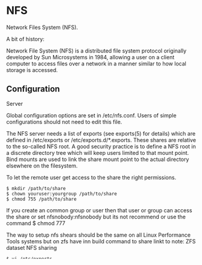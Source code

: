 # NFS

Network Files System (NFS).

A bit of history:

Network File System (NFS) is a distributed file system protocol originally developed by Sun Microsystems in 1984, 
allowing a user on a client computer to access files over a network in a manner similar to how local storage is accessed.



Configuration
-------------

Server


Global configuration options are set in /etc/nfs.conf. Users of simple configurations should not need to edit this file.

The NFS server needs a list of exports (see exports(5) for details) which are defined in /etc/exports or /etc/exports.d/*.exports. 
These shares are relative to the so-called NFS root. 
A good security practice is to define a NFS root in a discrete directory tree which will keep users limited to that mount point.
Bind mounts are used to link the share mount point to the actual directory elsewhere on the filesystem.

To let the remote user get access to the share the right permissions.

```
$ mkdir /path/to/share
$ chown youruser:yourgroup /path/to/share
$ chmod 755 /path/to/share
```
If you create an common group or user then that user or group can access the share or set nfsnobody:nfsnobody but 
its not recommend or use the command $ chmod 777 

The way to setup nfs shears should be the same on all Linux Performance Tools systems but on zfs have 
inn build command to share linkt to note: ZFS dataset NFS sharing

```
$ vi /etc/exports 
```
Add this 

```
/yourshare          192.168.1.101(rw,sync,no_root_squash,no_subtree_check)
/path/to/share        192.168.1.101(rw,sync,no_subtree_check)
```
(The no_root_squash option makes that /yourshare will be accessed as root.)

Whenever we modify /etc/exports, we must run:

```
$ exportfs -a
```

Centos7: 

If you have firewalld on the system  you must open for nfs shearing.

```
$ firewall-cmd --permanent --zone=public --add-service=ssh
$ firewall-cmd --permanent --zone=public --add-service=nfs
$ firewall-cmd --reload
```
Next install the nfs server.

```
$ yum install -y nfs-utils
```
Then enable and start the nfs-server service.

```
$ systemctl enable nfs-server.service
$ systemctl start nfs-server.service

```
debian/Ubuntu 18.04: 

```
$ apt install nfs-kernel-server
```

If exportfs wont on ubuntu restart service.

```
$ systemctl restart nfs-kernel-server
```

If you have ufw on the system you most open for nfs shearing.

```
$ ufw allow nfs 
```


Other nfs server stuff 

Consider this following example wherein:

    The NFS root is /srv/nfs.
    The export is /srv/nfs/music via a bind mount to the actual target /mnt/music.
    
```
$ mkdir -p /srv/nfs/music /mnt/music
$ mount --bind /mnt/music /srv/nfs/music
```
Note: ZFS filesystems require special handling of bindmounts, see ZFS#Bind mount.

To make the bind mount persistent across reboots, add it to fstab:

/etc/fstab

```
/mnt/music /srv/nfs/music  none   bind   0   0
```

Client:

To mount manually first create an folder the place you want the 
share to be mounted usual you give it the name of the nfs share.

```
$ mkdir -p /path/to/share
```
Then mount with either dns name or ip address like this.

```
$ mount 192.168.1.100:/home /path/to/share
$ mount 192.168.1.100:/var/nfs /path/to/share
```
Mounting NFS Shares at Boot Time:

```
$ vi /etc/fstab
```

```
192.168.1.100:/home  /path/to/share  nfs      rw,sync,hard,intr  0     0
192.168.1.100:/var/nfs  /path/to/share   nfs      rw,sync,hard,intr  0     0
```
Here, we’re using the same configuration options for both directories with the exception of no_root_squash. Let’s take a look at what each of these options mean:

rw: 

This option gives the client computer 
both read and write access to the volume.
    
sync: 

This option forces NFS to write changes to disk before replying. This results in a more 
stable and consistent environment since the reply reflects the actual state of the remote volume. 
However, it also reduces the speed of file operations.

no_subtree_check: 

This option prevents subtree checking, which is a process where the host must check whether 
the file is actually still available in the exported tree for every request. This can cause many problems when a 
file is renamed while the client has it opened. In almost all cases, it is better to disable subtree checking.
    

no_root_squash: 

By default, NFS translates requests from a root user remotely into a non-privileged user on the server. 
This was intended as security feature to prevent a root account on the client from using the file system of the host as root. 
no_root_squash disables this behavior for certain shares.

```
$ man nfs

```
Centos7: 

Install the nfs client.

```
$ yum install -y nfs-utils 
```
debian/Ubuntu 18.04: 

```
$ apt install nfs-common
```



Sources
-------

Link centos6: https://www.digitalocean.com/community/tutorials/how-to-set-up-an-nfs-mount-on-ubuntu-18-04

Link centos7: https://www.howtoforge.com/tutorial/setting-up-an-nfs-server-and-client-on-centos-7/

Link ubuntu 18.04:https://www.digitalocean.com/community/tutorials/how-to-set-up-an-nfs-mount-on-ubuntu-18-04

Link for many Linux Performance Tools distos: https://www.tecmint.com/how-to-setup-nfs-server-in-linux/


